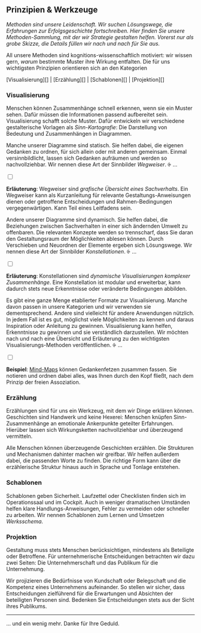 ## Prinzipien & Werkzeuge

*Methoden sind unsere Leidenschaft. Wir suchen Lösungswege, die Erfahrungen zur Erfolgsgeschichte fortschreiben. Hier finden Sie unsere Methoden-Sammlung, mit der wir Strategie gestalten helfen. Vorerst nur als grobe Skizze, die Details füllen wir nach und nach für Sie aus.*

All unsere Methoden sind kognitions-wissenschaftlich motiviert: wir wissen gern, *warum* bestimmte Muster ihre Wirkung entfalten. Die für uns wichtigsten Prinzipien orientieren sich an den Kategorien

[Visualisierung][] | [Erzählung][] | [Schablonen][] | [Projektion][]



### Visualisierung

Menschen können Zusammenhänge schnell erkennen, wenn sie ein Muster sehen. Dafür müssen die Informationen passend aufbereitet sein. Visualisierung schafft solche Muster. Dafür entwickeln wir verschiedene gestalterische Vorlagen als *Sinn-Kartografie*: Die Darstellung von Bedeutung und Zusammenhängen in Diagrammen.

Manche unserer Diagramme sind statisch. Sie helfen dabei, die eigenen Gedanken zu ordnen, für sich allein oder mit anderen gemeinsam. Einmal versinnbildlicht, lassen sich Gedanken aufräumen und werden so nachvollziehbar. Wir nennen diese Art der Sinnbilder *Wegweiser*.
<label for="aside--manche-unserer-diagramme" class="aside-toggle" role="button" aria-pressed="false" aria-label="Randbemerkung anzeigen" onkeypress="toggleButtonKeyPress()" onclick="toggleButtonClick()" tabindex="0">⨭ …</label>

<input id="aside--manche-unserer-diagramme" type="checkbox" class="aside-toggle"/>

**Erläuterung**: Wegweiser sind *grafische Übersicht eines Sachverhalts*. Ein Wegweiser kann als Kurzanleitung für relevante Gestaltungs-Anweisungen dienen oder getroffene Entscheidungen und Rahmen-Bedingungen vergegenwärtigen. Kann Teil eines Leitfadens sein.


Andere unserer Diagramme sind dynamisch. Sie helfen dabei, die Beziehungen zwischen Sachverhalten in einer sich ändernden Umwelt zu offenbaren. Die relevanten Konzepte werden so trennscharf, dass Sie daran den Gestaltungsraum der Möglichkeiten ablesen können. Durch Verschieben und Neuordnen der Elemente ergeben sich Lösungswege. Wir nennen diese Art der Sinnbilder *Konstellationen*.
<label for="aside--andere-unserer-diagramme" class="aside-toggle" role="button" aria-pressed="false" aria-label="Randbemerkung anzeigen" onkeypress="toggleButtonKeyPress()" onclick="toggleButtonClick()" tabindex="0">⨭ …</label>

<input id="aside--andere-unserer-diagramme" type="checkbox" class="aside-toggle"/>

**Erläuterung**: Konstellationen sind *dynamische Visualisierungen komplexer Zusammenhänge*. Eine Konstellation ist modular und erweiterbar, kann dadurch stets neue Erkenntnisse oder veränderte Bedingungen abbilden.


Es gibt eine ganze Menge etablierter Formate zur Visualisierung. Manche davon passen in unsere Kategorien und wir verwenden sie dementsprechend. Andere sind vielleicht für andere Anwendungen nützlich. In jedem Fall ist es gut, möglichst viele Möglichkeiten zu kennen und daraus Inspiration oder Anleitung zu gewinnen. Visualisierung kann helfen, Erkenntnisse zu gewinnen und sie verständlich darzustellen. Wir möchten nach und nach eine Übersicht und Erläuterung zu den wichtigsten Visualisierungs-Methoden veröffentlichen.
<label for="aside--andere-unserer-diagramme" class="aside-toggle" role="button" aria-pressed="false" aria-label="Randbemerkung anzeigen" onkeypress="toggleButtonKeyPress()" onclick="toggleButtonClick()" tabindex="0">⨭ …</label>

<input id="aside--andere-unserer-diagramme" type="checkbox" class="aside-toggle"/>

**Beispiel**: [Mind-Maps](/kompetenz/visualisieren/mind-map/) können Gedankenfetzen zusammen fassen. Sie notieren und ordnen dabei alles, was Ihnen durch den Kopf fließt, nach dem Prinzip der freien Assoziation.



### Erzählung

Erzählungen sind für uns ein Werkzeug, mit dem wir Dinge erklären können. Geschichten sind Handwerk und keine Hexerei: Menschen knüpfen Sinn-Zusammenhänge an emotionale Ankerpunkte geteilter Erfahrungen. Hierüber lassen sich Wirkungsketten nachvollziehbar und überzeugend vermitteln.

Alle Menschen können überzeugende Geschichten erzählen. Die Strukturen und Mechanismen dahinter machen wir greifbar. Wir helfen außerdem dabei, die passenden Worte zu finden. Die richtige Form kann über die erzählerische Struktur hinaus auch in Sprache und Tonlage entstehen.



### Schablonen

Schablonen geben Sicherheit. Laufzettel oder Checklisten finden sich im Operationssaal und im Cockpit. Auch in weniger dramatischen Umständen helfen klare Handlungs-Anweisungen, Fehler zu vermeiden oder schneller zu arbeiten. Wir nennen Schablonen zum Lernen und Umsetzen *Werksschema*.



### Projektion

Gestaltung muss stets Menschen berücksichtigen, mindestens als Beteiligte oder Betroffene. Für unternehmerische Entscheidungen betrachten wir dazu zwei Seiten: Die Unternehmerschaft und das Publikum für die Unternehmung.

Wir projizieren die Bedürfnisse von Kundschaft oder Belegschaft und die Kompetenz eines Unternehmens aufeinander. So stellen wir sicher, dass Entscheidungen zielführend für die Erwartungen und Absichten der beteiligten Personen sind. Bedenken Sie Entscheidungen stets aus der Sicht ihres Publikums.

---

... und ein wenig mehr. Danke für Ihre Geduld.
